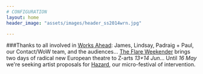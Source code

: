```yaml
---
# CONFIGURATION
layout: home
header_image: "assets/images/header_ss2014wrn.jpg"

---
```

###Thanks to all involved in [Works Ahead](/current/2014-worksahead): James, Lindsay, Padraig + Paul, our Contact/WoW team, and the audiences… [The Flare Weekender](/current/2014-flare) brings two days of radical new European theatre to Z-arts *13+14 Jun*… Until *16 May* we're seeking artist proposals for [Hazard](/current/2014-hazard), our micro-festival of intervention.
